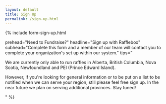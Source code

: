```yaml
---
layout: default
title: Sign Up
permalink: /sign-up.html
---
```


{%
include form-sign-up.html

prehead="Need to Fundraise?"
headline="Sign up with Rafflebox"
subhead="Complete this form and a member of our team will contact you to complete your organization's set up within our system."
tips="<p>We are currently only able to run raffles in Alberta, British Columbia, Nova Scotia, Newfoundland and PEI (Prince Edward Island).</p><p>However, if you're looking for general information or to be put on a list to be notified when we can serve your region, still please feel free sign up. In the near future we plan on serving additional provinces. Stay tuned!</p>"
%}